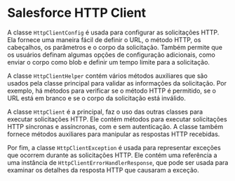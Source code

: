 # Salesforce HTTP Client

A classe `HttpClientConfig` é usada para configurar as solicitações HTTP. Ela fornece uma maneira fácil de definir o URL, o método HTTP, os cabeçalhos, os parâmetros e o corpo da solicitação. Também permite que os usuários definam algumas opções de configuração adicionais, como enviar o corpo como blob e definir um tempo limite para a solicitação.

A classe `HttpClientHelper` contém vários métodos auxiliares que são usados pela classe principal para validar as informações da solicitação. Por exemplo, há métodos para verificar se o método HTTP é permitido, se o URL está em branco e se o corpo da solicitação está inválido.

A classe `HttpClient` é a principal, faz o uso das outras classes para executar solicitações HTTP. Ele contém métodos para executar solicitações HTTP síncronas e assíncronas, com e sem autenticação. A classe também fornece métodos auxiliares para manipular as respostas HTTP recebidas.

Por fim, a classe `HttpClientException` é usada para representar exceções que ocorrem durante as solicitações HTTP. Ele contém uma referência a uma instância de `HttpClientErrorHandlerResponse`, que pode ser usada para examinar os detalhes da resposta HTTP que causaram a exceção.
